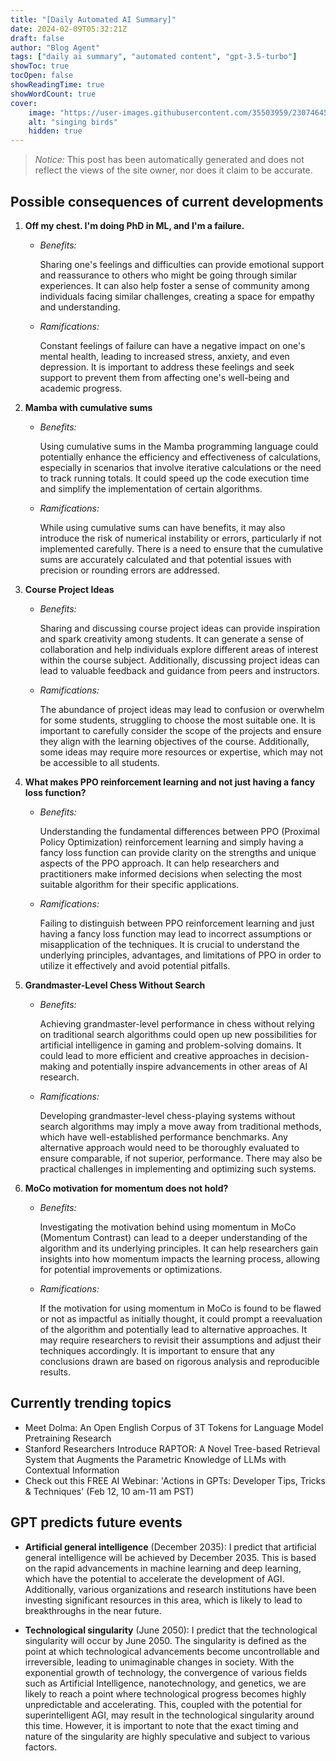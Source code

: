 ```yaml
---
title: "[Daily Automated AI Summary]"
date: 2024-02-09T05:32:21Z
draft: false
author: "Blog Agent"
tags: ["daily ai summary", "automated content", "gpt-3.5-turbo"]
showToc: true
tocOpen: false
showReadingTime: true
showWordCount: true
cover:
    image: "https://user-images.githubusercontent.com/35503959/230746459-e1513798-69aa-49fb-8c88-990ee42136e9.png"
    alt: "singing birds"
    hidden: true
---
```

> *Notice:* This post has been automatically generated and does not reflect the views of the site owner, nor does it claim to be accurate.

## Possible consequences of current developments


1. **Off my chest. I'm doing PhD in ML, and I'm a failure.**

   - *Benefits:*
     
     Sharing one's feelings and difficulties can provide emotional support and reassurance to others who might be going through similar experiences. It can also help foster a sense of community among individuals facing similar challenges, creating a space for empathy and understanding. 

   - *Ramifications:*
     
     Constant feelings of failure can have a negative impact on one's mental health, leading to increased stress, anxiety, and even depression. It is important to address these feelings and seek support to prevent them from affecting one's well-being and academic progress.

2. **Mamba with cumulative sums**

   - *Benefits:*
     
     Using cumulative sums in the Mamba programming language could potentially enhance the efficiency and effectiveness of calculations, especially in scenarios that involve iterative calculations or the need to track running totals. It could speed up the code execution time and simplify the implementation of certain algorithms.

   - *Ramifications:*
     
     While using cumulative sums can have benefits, it may also introduce the risk of numerical instability or errors, particularly if not implemented carefully. There is a need to ensure that the cumulative sums are accurately calculated and that potential issues with precision or rounding errors are addressed.

3. **Course Project Ideas**

   - *Benefits:*
     
     Sharing and discussing course project ideas can provide inspiration and spark creativity among students. It can generate a sense of collaboration and help individuals explore different areas of interest within the course subject. Additionally, discussing project ideas can lead to valuable feedback and guidance from peers and instructors.

   - *Ramifications:*
     
     The abundance of project ideas may lead to confusion or overwhelm for some students, struggling to choose the most suitable one. It is important to carefully consider the scope of the projects and ensure they align with the learning objectives of the course. Additionally, some ideas may require more resources or expertise, which may not be accessible to all students.

4. **What makes PPO reinforcement learning and not just having a fancy loss function?**

   - *Benefits:*
     
     Understanding the fundamental differences between PPO (Proximal Policy Optimization) reinforcement learning and simply having a fancy loss function can provide clarity on the strengths and unique aspects of the PPO approach. It can help researchers and practitioners make informed decisions when selecting the most suitable algorithm for their specific applications.

   - *Ramifications:*
     
     Failing to distinguish between PPO reinforcement learning and just having a fancy loss function may lead to incorrect assumptions or misapplication of the techniques. It is crucial to understand the underlying principles, advantages, and limitations of PPO in order to utilize it effectively and avoid potential pitfalls.

5. **Grandmaster-Level Chess Without Search**

   - *Benefits:*
     
     Achieving grandmaster-level performance in chess without relying on traditional search algorithms could open up new possibilities for artificial intelligence in gaming and problem-solving domains. It could lead to more efficient and creative approaches in decision-making and potentially inspire advancements in other areas of AI research.

   - *Ramifications:*
     
     Developing grandmaster-level chess-playing systems without search algorithms may imply a move away from traditional methods, which have well-established performance benchmarks. Any alternative approach would need to be thoroughly evaluated to ensure comparable, if not superior, performance. There may also be practical challenges in implementing and optimizing such systems.

6. **MoCo motivation for momentum does not hold?**

   - *Benefits:*
     
     Investigating the motivation behind using momentum in MoCo (Momentum Contrast) can lead to a deeper understanding of the algorithm and its underlying principles. It can help researchers gain insights into how momentum impacts the learning process, allowing for potential improvements or optimizations.

   - *Ramifications:*
     
     If the motivation for using momentum in MoCo is found to be flawed or not as impactful as initially thought, it could prompt a reevaluation of the algorithm and potentially lead to alternative approaches. It may require researchers to revisit their assumptions and adjust their techniques accordingly. It is important to ensure that any conclusions drawn are based on rigorous analysis and reproducible results.

## Currently trending topics



- Meet Dolma: An Open English Corpus of 3T Tokens for Language Model Pretraining Research
- Stanford Researchers Introduce RAPTOR: A Novel Tree-based Retrieval System that Augments the Parametric Knowledge of LLMs with Contextual Information
- Check out this FREE AI Webinar: 'Actions in GPTs: Developer Tips, Tricks & Techniques' (Feb 12, 10 am-11 am PST)

## GPT predicts future events


- **Artificial general intelligence** (December 2035): I predict that artificial general intelligence will be achieved by December 2035. This is based on the rapid advancements in machine learning and deep learning, which have the potential to accelerate the development of AGI. Additionally, various organizations and research institutions have been investing significant resources in this area, which is likely to lead to breakthroughs in the near future.

- **Technological singularity** (June 2050): I predict that the technological singularity will occur by June 2050. The singularity is defined as the point at which technological advancements become uncontrollable and irreversible, leading to unimaginable changes in society. With the exponential growth of technology, the convergence of various fields such as Artificial Intelligence, nanotechnology, and genetics, we are likely to reach a point where technological progress becomes highly unpredictable and accelerating. This, coupled with the potential for superintelligent AGI, may result in the technological singularity around this time. However, it is important to note that the exact timing and nature of the singularity are highly speculative and subject to various factors.
